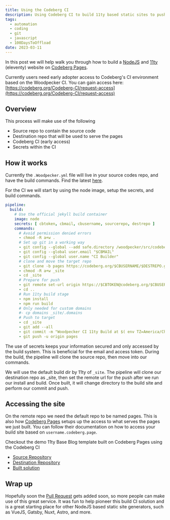 ```yaml
---
title: Using the Codeberg CI
description: Using Codeberg CI to build 11ty based static sites to push to Codeberg Pages
tags: 
  - automation
  - coding
  - git
  - javascript
  - 100DaysToOffload
date: 2023-03-11
---
```


In this post we will help walk you through how to build a [NodeJS](https://nodejs.org/en/) and [11ty](https://www.11ty.dev/) (eleventy) website on [Codeberg Pages](https://codeberg.page/).

Currently users need early adopter access to Codeberg's CI environment based on the Woodpecker CI. You can gain access here: [https://codeberg.org/Codeberg-CI/request-access](https://codeberg.org/Codeberg-CI/request-access)

## Overview

This process will make use of the following

- Source repo to contain the source code 
- Destination repo that will be used to serve the pages 
- Codeberg CI (early access)
- Secrets within the CI

## How it works

Currently the `.Woodpecker.yml` file will live in your source codes repo, and have the build commands. Find the latest [here](https://codeberg.org/cjerrington/eleventy-base-blog-source/src/branch/main/.woodpecker.yml).

For the CI we will start by using the node image, setup the secrets, and build commands.

```yml
pipeline:
  build:
    # Use the official jekyll build container
    image: node
    secrets: [ cbtoken, cbmail, cbusername, sourcerepo, destrepo ]
    commands:
      # Avoid permission denied errors
      - chmod -R a+w .
      # Set up git in a working way
      - git config --global --add safe.directory /woodpecker/src/codeberg.org/$CBUSERNAME/$SOURCEREPO/_site
      - git config --global user.email "$CBMAIL"
      - git config --global user.name "CI Builder"
      # clone and move the target repo
      - git clone -b pages https://codeberg.org/$CBUSERNAME/$DESTREPO.git _site
      - chmod -R a+w _site
      - cd _site
      # Prepare for push
      - git remote set-url origin https://$CBTOKEN@codeberg.org/$CBUSERNAME/$DESTREPO.git
      - cd ..
      # Run 11ty build stage
      - npm install
      - npm run build
      # Only needed for custom domains
      #- cp domains _site/.domains
      # Push to target
      - cd _site
      - git add --all
      - git commit -m "Woodpecker CI 11ty Build at $( env TZ=America/Chicago date +"%Y-%m-%d %X %Z" )"
      - git push -u origin pages
```

The use of secrets keeps your information secured and only accessed by the build system. This is beneficial for the email and access token. During the build, the pipeline will clone the source repo, then move into our commands.

We will use the default build dir by 11ty of `_site`. The pipeline will clone our destination repo as _site, then set the remote url for the push after we run our install and build. Once built, it will change directory to the build site and perform our commit and push.

## Accessing the site

On the remote repo we need the default repo to be named pages. This is also how [Codeberg Pages](https://docs.codeberg.org/codeberg-pages/) setups up the access to what serves the pages we just built. You can follow their documentation on how to access your build site based on `username.codeberg.page`.

Checkout the demo 11ty Base Blog template built on Codeberg Pages using the Codeberg CI

- [Source Repository](https://codeberg.org/cjerrington/eleventy-base-blog-source/src/branch/main)
- [Destination Repository](https://codeberg.org/cjerrington/eleventy-base-blog-site)
- [Built solution](https://cjerrington.codeberg.page/eleventy-base-blog-site/)

## Wrap up

Hopefully soon the [Pull Request](https://codeberg.org/Codeberg-CI/examples/pulls/23) gets added soon, so more people can make use of this great service. It was fun to help pioneer this build CI solution and is a great starting place for other NodeJS based static site generators, such as VueJS, Gatsby, Nuxt, Astro, and more.
